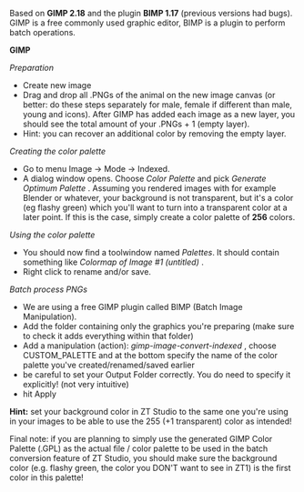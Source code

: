 Based on **GIMP 2.18** and the plugin **BIMP 1.17** (previous versions had bugs).
GIMP is a free commonly used graphic editor, BIMP is a plugin to perform batch operations.

**GIMP**

_Preparation_
* Create new image
* Drag and drop all .PNGs of the animal on the new image canvas (or better: do these steps separately for male, female if different than male, young and icons). After GIMP has added each image as a new layer, you should see the total amount of your .PNGs + 1 (empty layer).
* Hint: you can recover an additional color by removing the empty layer.

_Creating the color palette_
* Go to menu Image -> Mode -> Indexed.
* A dialog window opens. Choose _Color Palette_ and pick _Generate Optimum Palette_ . Assuming you rendered images with for example Blender or whatever, your background is not transparent, but it's a color (eg flashy green) which you'll want to turn into a transparent color at a later point. If this is the case, simply create a color palette of **256** colors.

_Using the color palette_
* You should now find a toolwindow named _Palettes_. It should contain something like _Colormap of Image #1 (untitled)_ . 
* Right click to rename and/or save.

_Batch process PNGs_
* We are using a free GIMP plugin called BIMP (Batch Image Manipulation).
* Add the folder containing only the graphics you're preparing (make sure to check it adds everything within that folder)
* Add a manipulation (action): _gimp-image-convert-indexed_ , choose CUSTOM_PALETTE and at the bottom specify the name of the color palette you've created/renamed/saved earlier
* be careful to set your Output Folder correctly. You do need to specify it explicitly! (not very intuitive)
* hit Apply 

**Hint:** set your background color in ZT Studio to the same one you're using in your images to be able to use the 255 (+1 transparent) color as intended!

Final note: if you are planning to simply use the generated GIMP Color Palette (.GPL) as the actual file / color palette to be used in the batch conversion feature of ZT Studio, you should make sure the background color (e.g. flashy green, the color you DON'T want to see in ZT1) is the first color in this palette!
